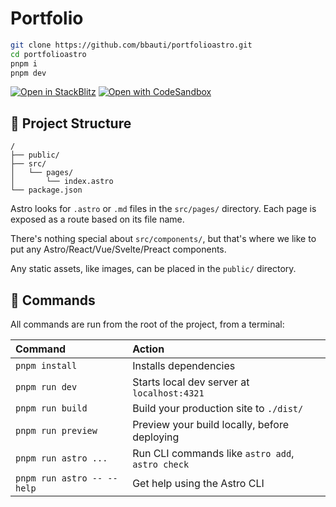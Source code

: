 # Portfolio

```sh
git clone https://github.com/bbauti/portfolioastro.git
cd portfolioastro
pnpm i
pnpm dev
```

[![Open in StackBlitz](https://developer.stackblitz.com/img/open_in_stackblitz.svg)](https://stackblitz.com/github/bbauti/portfolioastro/)
[![Open with CodeSandbox](https://assets.codesandbox.io/github/button-edit-lime.svg)](https://codesandbox.io/p/sandbox/github/bbauti/portfolioastro/)

## 🚀 Project Structure

```text
/
├── public/
├── src/
│   └── pages/
│       └── index.astro
└── package.json
```

Astro looks for `.astro` or `.md` files in the `src/pages/` directory. Each page is exposed as a route based on its file name.

There's nothing special about `src/components/`, but that's where we like to put any Astro/React/Vue/Svelte/Preact components.

Any static assets, like images, can be placed in the `public/` directory.

## 🧞 Commands

All commands are run from the root of the project, from a terminal:

| Command                   | Action                                           |
| :------------------------ | :----------------------------------------------- |
| `pnpm install`             | Installs dependencies                            |
| `pnpm run dev`             | Starts local dev server at `localhost:4321`      |
| `pnpm run build`           | Build your production site to `./dist/`          |
| `pnpm run preview`         | Preview your build locally, before deploying     |
| `pnpm run astro ...`       | Run CLI commands like `astro add`, `astro check` |
| `pnpm run astro -- --help` | Get help using the Astro CLI                     |
